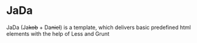 # JaDa
JaDa (Ja~~kob~~ + Da~~niel~~) is a template, which delivers basic predefined html elements with the help of Less and Grunt

